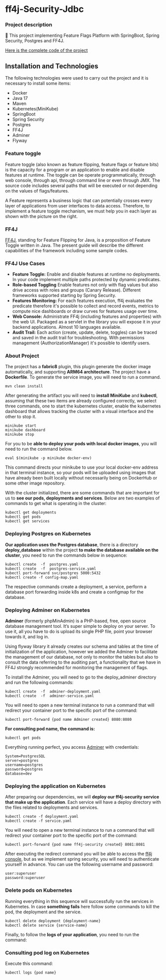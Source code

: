 # ff4j-Security-Jdbc

### **Project description**
🚀 This project implementing Feature Flags Platform with SpringBoot, Spring Security, Postgres and FF4J. 

[Here is the complete code of the project](https://github.com/lucasnscr/ff4j-Security-Jdbc)

## **Installation and  Technologies**

The following technologies were used to carry out the project and it is necessary to install some items:
- Docker
- Java 17
- Maven
- Kubernetes(MiniKube)
- SpringBoot
- Spring Security
- Postgres
- FF4J
- Adminer
- Flyway

### **Feature toggle**
Feature toggle (also known as feature flipping, feature flags or feature bits) is the capacity for a program or an application to enable and disable features at runtime. The toggle can be operate programmatically, through web console, through api, through command line or even through JMX. The source code includes several paths that will be executed or not depending on the values of flags/features.

A Feature represents a business logic that can potentially crosses every layer of applications from user interfaces to data access. Therefore, to implement a feature toggle mechanism, we must help you in each layer as shown with the picture on the right.

### **FF4J**
[FF4J](https://ff4j.github.io/), standing for Feature Flipping for Java, is a proposition of Feature Toggle written in Java. The present guide will describe the different capabilities of the framework including some sample codes.

### **FF4J Use Cases**

- **Feature Toggle:** Enable and disable features at runtime no deployments. In your code implement multiple paths protected by dynamic predicates.
- **Role-based Toggling** Enable features not only with flag values but also drive access with roles and groups (Canary Release). Different frameworks supported starting by Spring Security.
- **Features Monitoring:** For each features execution, ff4j evaluates the predicate therefore it's possible to collect and record events, metrics to compute nice dashboards or draw curves for features usage over time.
- **Web Console:** Administrate FF4j (including features and properties) with the web UI. Packaged as a servlet in the library you will expose it in your backend applications. Almost 10 languages available.
- **Audit Trail:** Each action (create, update, delete, toggles) can be traced and saved in the audit trail for troubleshooting. With permissions management (AuthorizationManager) it's possible to identify users.

### **About Project**

The project has a **fabric8** plugin, this plugin generate the docker image automatically, and supporting **ARM64 architecture**. The project have a **Dockerfile**. To generate the service image, you will need to run a command.

```
mvn clean install
```

After generating the artifact you will need to **install MiniKube** and **kubectl**, assuming that these two items are already configured correctly, we select three commands, one to start the kubernetes cluster, enable the kubernetes dashboard that allows tracking the cluster with a visual interface and the other to stop it.

```
minikube start
minikube dashboard
minikube stop
```

For you to be **able to deploy your pods with local docker images**, you will need to run the command below.

```
eval $(minikube -p minikube docker-env)
```

This command directs your minikube to use your local docker-env address in that terminal instance, so your pods will be uploaded using images that have already been built locally without necessarily being on DockerHub or some other image repository.

With the cluster initialized, there are some commands that are important for us to **see our pods, deployments and services**. Below are two examples of commands to get what is operating in the cluster:

```
kubectl get deployments
kubectl get pods
kubectl get services
```

### **Deploying Postgres on Kubernetes**

**Our application uses the Postgres database**, there is a directory **deploy_database** within the project **to make the database available on the cluster**, you need to run the commands below in sequence:

```
kubectl	create	-f	postgres.yaml
kubectl	create	-f	postgres-service.yaml
kubectl	port-forward svc/postgres 5000:5432
kubectl	create -f config-map.yaml
```

The respective commands create a deployment, a service, perform a database port forwarding inside k8s and create a configmap for the database.

### **Deploying Adminer on Kubernetes**

**Adminer** (formerly phpMinAdmin) is a PHP-based, free, open source database management tool. It’s super simple to deploy on your server. To use it, all you have to do is upload its single PHP file, point your browser towards it, and log in.

Using flyway library it already creates our schema and tables at the time of initialization of the application, however we added the Adminer to facilitate the management of our database, not only to monitor the tables but also to consult the data referring to the auditing part, a functionality that we have in FF4J strongly recommended for monitoring the management of flags.

To install the Adminer, you will need to go to the deploy_adminer directory and run the following commands:

```
kubectl	create	-f	adminer-deployment.yaml
kubectl	create	-f	adminer-service.yaml
```

You will need to open a new terminal instance to run a command that will redirect your container port to the specific port of the command:

```
kubectl	port-forward {pod name Adminer created} 8080:8080
```

**For consulting pod name, the command is:**
```
kubectl get pods
```

Everything running perfect, you access [Adminer](http://localhost:8080/) with credentials:

```
System=PostgresSQL
server=postgres
username=postgres
password=postgres
database=dev
```


### **Deploying the application on Kubernetes**
After preparing our dependencies, we will **deploy our ff4j-security service that make up the application**. Each service will have a deploy directory with the files related to deployments and services.

```
kubectl create -f deployment.yaml
kubectl create -f service.yaml
```

You will need to open a new terminal instance to run a command that will redirect your container port to the specific port of the command:

```
kubectl	port-forward {pod name ff4j-security created} 8081:8081
```

After executing the redirect command you will be able to access the [ff4j console](http://localhost:8081/ff4j-web-console/), but as we implement spring security, you will need to authenticate yourself in advance. You can use the following username and password:
```
user:superuser
password:superuser
```

### **Delete pods on Kubernetes**

Running everything in this sequence will successfully run the services in Kubernetes. In case **something fails** here follow some commands to kill the pod, the deployment and the service.

```
kubectl delete deployment {deployment-name}
kubectl delete service {service-name}
```

Finally, to follow the **logs of your application**, you need to run the command:

### **Consulting pod log on Kubernetes**

Execute this command:

```
kubectl logs {pod name}
```
